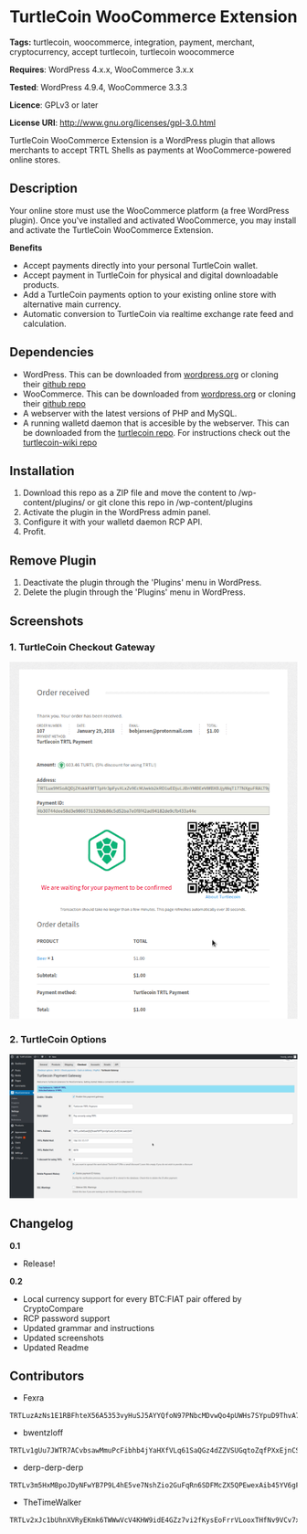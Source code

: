 # TurtleCoin WooCommerce Extension
**Tags:** turtlecoin, woocommerce, integration, payment, merchant, cryptocurrency, accept turtlecoin, turtlecoin woocommerce

**Requires**: WordPress 4.x.x, WooCommerce 3.x.x

**Tested**: WordPress 4.9.4, WooCommerce 3.3.3

**Licence**: GPLv3 or later

**License URI**: http://www.gnu.org/licenses/gpl-3.0.html
 
TurtleCoin WooCommerce Extension is a WordPress plugin that allows merchants to accept TRTL Shells as payments at WooCommerce-powered online stores.

## Description

Your online store must use the WooCommerce platform (a free WordPress plugin).
Once you've installed and activated WooCommerce, you may install and activate the TurtleCoin WooCommerce Extension.

**Benefits**

* Accept payments directly into your personal TurtleCoin wallet.
* Accept payment in TurtleCoin for physical and digital downloadable products.
* Add a TurtleCoin payments option to your existing online store with alternative main currency.
* Automatic conversion to TurtleCoin via realtime exchange rate feed and calculation.

## Dependencies

- WordPress. This can be downloaded from [wordpress.org](https://wordpress.org) or cloning their [github repo](https://github.com/WordPress/WordPress)
- WooCommerce. This can be downloaded from [wordpress.org](https://wordpress.org/plugins/woocommerce/) or cloning their [github repo](https://github.com/woocommerce/woocommerce)
- A webserver with the latest versions of PHP and MySQL.
- A running walletd daemon that is accesible by the webserver. This can be downloaded from the [turtlecoin repo](https://github.com/turtlecoin/turtlecoin). For instructions check out the [turtlecoin-wiki repo](https://github.com/turtlecoin/turtlecoin-wiki/wiki/Getting-Started)


## Installation

1. Download this repo as a ZIP file and move the content to /wp-content/plugins/ or git clone this repo in /wp-content/plugins 
2. Activate the plugin in the WordPress admin panel.
3. Configure it with your walletd daemon RCP API.
4. Profit.

## Remove Plugin

1. Deactivate the plugin through the 'Plugins' menu in WordPress.
2. Delete the plugin through the 'Plugins' menu in WordPress.

## Screenshots

### 1. TurtleCoin Checkout Gateway  
![gateway](https://github.com/turtlecoin/woo-turtle/blob/master/assets/screenshots/gateway.png "TurtleCoin Checkout Gateway")
  
### 2. TurtleCoin Options  
![options](https://github.com/turtlecoin/woo-turtle/blob/master/assets/screenshots/options.png "TurtleCoin Options")

## Changelog

**0.1**
* Release!

**0.2**
* Local currency support for every BTC:FIAT pair offered by CryptoCompare
* RCP password support
* Updated grammar and instructions
* Updated screenshots
* Updated Readme

## Contributors

- Fexra
```
TRTLuzAzNs1E1RBFhteX56A5353vyHuSJ5AYYQfoN97PNbcMDvwQo4pUWHs7SYpuD9ThvA7AD3r742kwTmWh5o9WFaB9JXH8evP
```
- bwentzloff
```
TRTLv1gUu7JWTR7ACvbsawMmuPcFibhb4jYaHXfVLq61SaQGz4dZZVSUGqtoZqfPXxEjnCSYHki89Vzgx2GK3hoda3Dy1hpy82K
```
- derp-derp-derp
```
TRTLv3m5HxMBpoJDyNFwYB7P9L4hE5ve7NshZio2GuFqRn6SDFMcZX5QPEwexAib45YV6gFrnEpkABPT8nAdGoqD16Xtv8e2xx7
```
- TheTimeWalker
```
TRTLv2xJc1bUhnXVRyEKmk6TWWwVcV4KHW9idE4GZz7vi2fKysEoFrrVLooxTHfNv9VCv7xyzQyDNjSuxhrEdK2fUdFRD2D3nQY
```
